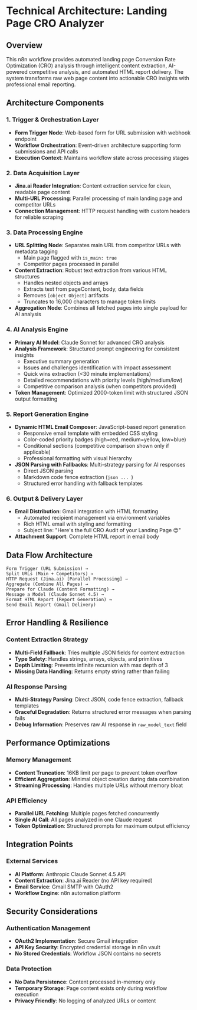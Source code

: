 # Technical Architecture: Landing Page CRO Analyzer

## Overview
This n8n workflow provides automated landing page Conversion Rate Optimization (CRO) analysis through intelligent content extraction, AI-powered competitive analysis, and automated HTML report delivery. The system transforms raw web page content into actionable CRO insights with professional email reporting.

## Architecture Components

### 1. Trigger & Orchestration Layer
- **Form Trigger Node**: Web-based form for URL submission with webhook endpoint
- **Workflow Orchestration**: Event-driven architecture supporting form submissions and API calls
- **Execution Context**: Maintains workflow state across processing stages

### 2. Data Acquisition Layer
- **Jina.ai Reader Integration**: Content extraction service for clean, readable page content
- **Multi-URL Processing**: Parallel processing of main landing page and competitor URLs
- **Connection Management**: HTTP request handling with custom headers for reliable scraping

### 3. Data Processing Engine
- **URL Splitting Node**: Separates main URL from competitor URLs with metadata tagging
  - Main page flagged with `is_main: true`
  - Competitor pages processed in parallel
- **Content Extraction**: Robust text extraction from various HTML structures
  - Handles nested objects and arrays
  - Extracts text from pageContent, body, data fields
  - Removes `[object Object]` artifacts
  - Truncates to 16,000 characters to manage token limits
- **Aggregation Node**: Combines all fetched pages into single payload for AI analysis

### 4. AI Analysis Engine
- **Primary AI Model**: Claude Sonnet for advanced CRO analysis
- **Analysis Framework**: Structured prompt engineering for consistent insights
  - Executive summary generation
  - Issues and challenges identification with impact assessment
  - Quick wins extraction (<30 minute implementations)
  - Detailed recommendations with priority levels (high/medium/low)
  - Competitive comparison analysis (when competitors provided)
- **Token Management**: Optimized 2000-token limit with structured JSON output formatting

### 5. Report Generation Engine
- **Dynamic HTML Email Composer**: JavaScript-based report generation
  - Responsive email template with embedded CSS styling
  - Color-coded priority badges (high=red, medium=yellow, low=blue)
  - Conditional sections (competitive comparison shown only if applicable)
  - Professional formatting with visual hierarchy
- **JSON Parsing with Fallbacks**: Multi-strategy parsing for AI responses
  - Direct JSON parsing
  - Markdown code fence extraction (```json ... ```)
  - Structured error handling with fallback templates

### 6. Output & Delivery Layer
- **Email Distribution**: Gmail integration with HTML formatting
  - Automated recipient management via environment variables
  - Rich HTML email with styling and formatting
  - Subject line: "Here's the full CRO Audit of your Landing Page 😊"
- **Attachment Support**: Complete HTML report in email body

## Data Flow Architecture

```
Form Trigger (URL Submission) →
Split URLs (Main + Competitors) →
HTTP Request (Jina.ai) [Parallel Processing] →
Aggregate (Combine All Pages) →
Prepare for Claude (Content Formatting) →
Message a Model (Claude Sonnet 4.5) →
Format HTML Report (Report Generation) →
Send Email Report (Gmail Delivery)
```

## Error Handling & Resilience

### Content Extraction Strategy
- **Multi-Field Fallback**: Tries multiple JSON fields for content extraction
- **Type Safety**: Handles strings, arrays, objects, and primitives
- **Depth Limiting**: Prevents infinite recursion with max depth of 3
- **Missing Data Handling**: Returns empty string rather than failing

### AI Response Parsing
- **Multi-Strategy Parsing**: Direct JSON, code fence extraction, fallback templates
- **Graceful Degradation**: Returns structured error messages when parsing fails
- **Debug Information**: Preserves raw AI response in `raw_model_text` field

## Performance Optimizations

### Memory Management
- **Content Truncation**: 16KB limit per page to prevent token overflow
- **Efficient Aggregation**: Minimal object creation during data combination
- **Streaming Processing**: Handles multiple URLs without memory bloat

### API Efficiency
- **Parallel URL Fetching**: Multiple pages fetched concurrently
- **Single AI Call**: All pages analyzed in one Claude request
- **Token Optimization**: Structured prompts for maximum output efficiency

## Integration Points

### External Services
- **AI Platform**: Anthropic Claude Sonnet 4.5 API
- **Content Extraction**: Jina.ai Reader (no API key required)
- **Email Service**: Gmail SMTP with OAuth2
- **Workflow Engine**: n8n automation platform

## Security Considerations

### Authentication Management
- **OAuth2 Implementation**: Secure Gmail integration
- **API Key Security**: Encrypted credential storage in n8n vault
- **No Stored Credentials**: Workflow JSON contains no secrets

### Data Protection
- **No Data Persistence**: Content processed in-memory only
- **Temporary Storage**: Page content exists only during workflow execution
- **Privacy Friendly**: No logging of analyzed URLs or content
